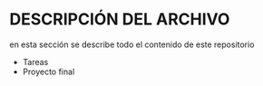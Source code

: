 # DESCRIPCIÓN DEL ARCHIVO

en esta sección se describe todo el contenido de este repositorio
- Tareas
- Proyecto final
